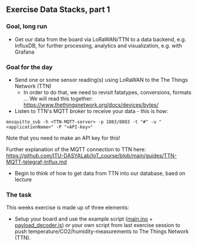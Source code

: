 ## Exercise Data Stacks, part 1

### Goal, long run

  * Get our data from the board via LoRaWAN/TTN to a data backend, e.g. InfluxDB, for further processing, analytics and visualization, e.g. with Grafana


### Goal for the day

  * Send one or some sensor reading(s) using LoRaWAN to the The Things Network (TTN)
      * In order to do that, we need to revisit fatatypes, conversions, formats ... 
        We will read this together: https://www.thethingsnetwork.org/docs/devices/bytes/ 
  * Listen to TTN's MQTT broker to receive your data - this is how: 

```
mosquitto_sub -h <TTN-MQTT-server> -p 1883/8883 -t "#" -u "<applicationName>" -P "<API-key>"
```

Note that you need to make an API key for this!

Further explanation of the MQTT connection to TTN here: https://github.com/ITU-DASYALab/IoT_course/blob/main/guides/TTN-MQTT-telegraf-Influx.md

  * Begin to think of how to get data from TTN into our database, baed on lecture

### The task

This weeks exercise is made up of three elements:

- Setup your board and use the example script ([main.ino](https://github.com/ITU-DASYALab/IoT_course/blob/main/guides/ttn_code_examples/main.ino) + [payload_decoder.js](https://github.com/ITU-DASYALab/IoT_course/blob/main/guides/ttn_code_examples/payload_decoder.js)) or your own script from last exercise session to push temperature/CO2/humidity-measurements to The Things Network (TTN).




